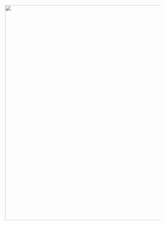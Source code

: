 &nbsp;<div align="center">
[<img src="https://spotify-github-profile.kittinanx.com/api/view?uid=31mpqi4kkskgkzznalqp2tqkrybq&cover_image=true&theme=natemoo-re&show_offline=true&background_color=0d1117&interchange=true&bar_color=53b14f&bar_color_cover=true" width="700"/>](https://spotify-github-profile.kittinanx.com/api/view?uid=31mpqi4kkskgkzznalqp2tqkrybq&redirect=true)
</div>
